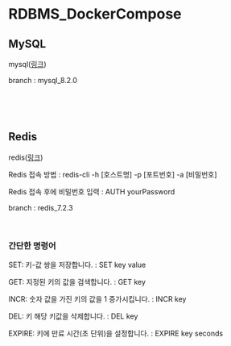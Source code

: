 # RDBMS_DockerCompose

<h2>MySQL</h2>
<p>mysql(<a href="https://engineeringshw.blogspot.com/2023/11/docker-compose-yaml-mysql-local.html">링크</a>)</p>
<p>branch : mysql_8.2.0</p>
<p></br></p>
<p></br></p>
<h2>Redis</h2>
<p>redis(<a href="https://engineeringshw.blogspot.com/2023/11/docker-compose-yaml-redis-local.html">링크</a>)</p>
<p>Redis 접속 방법 : redis-cli -h [호스트명] -p [포트번호] -a [비밀번호]</p>
<p>Redis 접속 후에 비밀번호 입력 : AUTH yourPassword</p>
<p>branch : redis_7.2.3</p>
<p></br></p>
<h3>간단한 명령어</h3>
<p>SET: 키-값 쌍을 저장합니다. : SET key value</p>
<p>GET: 지정된 키의 값을 검색합니다. : GET key</p>
<p>INCR: 숫자 값을 가진 키의 값을 1 증가시킵니다. : INCR key</p>
<p>DEL: 키 해당 키값을 삭제합니다.  : DEL key</p>
<p>EXPIRE: 키에 만료 시간(초 단위)을 설정합니다. : EXPIRE key seconds</p>
